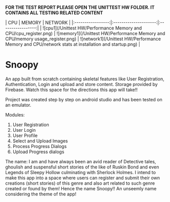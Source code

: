 **FOR THE TEST REPORT PLEASE OPEN THE UNITTEST HW FOLDER. IT CONTAINS ALL TESTING RELATED CONTENT**

| CPU | MEMORY | NETWORK | |:-----------------:|:---------------------:|:-----------------:| | ![cpu1](/Unittest HW/Performance Memory and CPU/cpu_register.png) | ![memory1](/Unittest HW/Performance Memory and CPU/memory usage_register.png) | ![network1](/Unittest HW/Performance Memory and CPU/network stats at installation and startup.png) |




# Snoopy
An app built from scratch containing skeletal features like User Registration, Authentication, Login and upload and store content. Storage provided by Firebase. Watch this space for the directions this app will take!!

Project was created step by step on android studio and has been tested on an emulator. 

Modules:

1) User Registration
2) User Login
3) User Profile
4) Select and Upload Images
5) Process Progress Dialogs 
6) Upload Progress dialogs

The name: 
I am and have always been an avid reader of Detective tales, ghoulish and suspensful short stories of the like of Ruskin Bond and even Legends of Sleepy Hollow culminating with Sherlock Holmes. I intend to make this app into a space where users can register and submit their own creations (short stories) of this genre and also art related to such genre created or found by them! Hence the name Snoopy!! An unseemly name considering the theme of the app!
